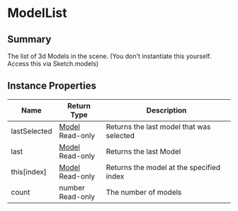 
# ModelList

## Summary
The list of 3d Models in the scene. (You don't instantiate this yourself. Access this via Sketch.models)


## Instance Properties

<table data-full-width="false">
<thead><tr><th>Name</th><th>Return Type</th><th>Description</th></tr></thead>
<tbody>
<tr><td>lastSelected</td><td><a href="model.md">Model</a><br>Read-only</td><td>Returns the last model that was selected</td></tr>
<tr><td>last</td><td><a href="model.md">Model</a><br>Read-only</td><td>Returns the last Model</td></tr>
<tr><td>this[index]</td><td><a href="model.md">Model</a><br>Read-only</td><td>Returns the model at the specified index</td></tr>
<tr><td>count</td><td>number<br>Read-only</td><td>The number of models</td></tr>
</tbody></table>





